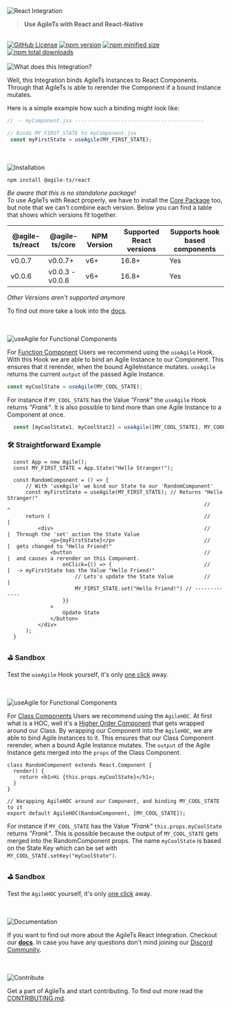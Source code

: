 <img src="https://raw.githubusercontent.com/agile-ts/agile/readme-improvements/packages/react/static/header_background.png" alt="React Integration">

> **Use AgileTs with React and React-Native**

 <br />

 <a href="https://github.com/agile-ts/agile">
  <img src="https://img.shields.io/github/license/agile-ts/agile.svg" alt="GitHub License"/></a>
<a href="https://npm.im/@agile-ts/react">
  <img src="https://img.shields.io/npm/v/@agile-ts/react.svg" alt="npm version"/></a>
<a href="https://npm.im/@agile-ts/react">
  <img src="https://img.shields.io/bundlephobia/min/@agile-ts/react.svg" alt="npm minified size"/></a>
<a href="https://npm.im/@agile-ts/react">
  <img src="https://img.shields.io/npm/dt/@agile-ts/react.svg" alt="npm total downloads"/></a>


<br />


<br />
<img src="https://raw.githubusercontent.com/agile-ts/agile/readme-improvements/packages/react/static/what_does_this_integration_header.png" alt="What does this Integration?"/>

Well, this Integration binds AgileTs Instances to React Components.
Through that AgileTs is able to rerender the Component if a bound Instance mutates.

Here is a simple example how such a binding might look like:
```ts
// -- myComponent.jsx ------------------------------------------

// Binds MY_FIRST_STATE to myComponent.jsx
 const myFirstState = useAgile(MY_FIRST_STATE);
```


<br />


<br />
<img src="https://raw.githubusercontent.com/agile-ts/agile/readme-improvements/packages/react/static/installation_header.png" alt="Installation"/>

```
npm install @agile-ts/react
```
_Be aware that this is no standalone package!_ <br />
To use AgileTs with React properly, we have to install the [Core Package](https://www.npmjs.com/package/@agile-ts/core) too,
but note that we can't combine each version. 
Below you can find a table that shows which versions fit together.

| @agile-ts/react | @agile-ts/core          | NPM Version              | Supported React versions | Supports hook based components    |
| --------------- | ----------------------- | ------------------------ | -------------------------|---------------------------------- |
| v0.0.7          | v0.0.7+                 | v6+                      | 16.8+                    | Yes                               |
| v0.0.6          | v0.0.3 - v0.0.6         | v6+                      | 16.8+                    | Yes                               | 
_Other Versions aren't supported anymore_

To find out more take a look into the [docs](https://www.agile-ts.org/docs).


<br />


<br />
<img src="https://raw.githubusercontent.com/agile-ts/agile/readme-improvements/packages/react/static/useAgile_header.png" alt="useAgile for Functional Components"/>


For [Function Component](https://reactjs.org/docs/components-and-props.html) Users we recommend using the `useAgile` Hook.
With this Hook we are able to bind an Agile Instance to our Component.
This ensures that it rerender, when the bound AgileInstance mutates.
`useAgile` returns the current `output` of the passed Agile Instance.
```ts
const myCoolState = useAgile(MY_COOL_STATE); 
```
For instance if `MY_COOL_STATE` has the Value _"Frank"_ the `useAgile` Hook returns _"Frank"_.
It is also possible to bind more than one Agile Instance to a Component at once.
```ts
  const [myCoolState1, myCoolStat2] = useAgile([MY_COOL_STATE1, MY_COOL_STATE2]);
```

### 🛠 Straightforward Example

```tsx
  const App = new Agile();
  const MY_FIRST_STATE = App.State("Hello Stranger!");
  
  const RandomComponent = () => {
      // With 'useAgile' we bind our State to our 'RandomComponent'
      const myFirstState = useAgile(MY_FIRST_STATE); // Returns "Hello Stranger!"
                                                                //       ^
      return (                                                  //       |
          <div>                                                 //       |  Through the 'set' action the State Value 
              <p>{myFirstState}</p>                             //       |  gets changed to "Hello Friend!" 
              <button                                           //       |  and causes a rerender on this Component.
                  onClick={() => {                              //       |  -> myFirstState has the Value "Hello Friend!"
                      // Lets's update the State Value          //       |
                      MY_FIRST_STATE.set("Hello Friend!") // -------------
                  }}
              >
                  Update State
              </button>
          </div>
      );
  }
```

### ⛳️ Sandbox
Test the `useAgile` Hook yourself, it's only [one click](https://codesandbox.io/s/agilets-first-state-f12cz) away.


<br />


<br />
<img src="https://raw.githubusercontent.com/agile-ts/agile/readme-improvements/packages/react/static/agileHOC_header.png" alt="useAgile for Functional Components"/>

For [Class Components](https://reactjs.org/docs/components-and-props.html) Users we recommend using the `AgileHOC`.
At first what is a HOC, well it's a [Higher Order Component](https://reactjs.org/docs/higher-order-components.html)
that gets wrapped around our Class. 
By wrapping our Component into the `AgileHOC`, we are able to bind Agile Instances to it.
This ensures that our Class Component rerender, when a bound Agile Instance mutates. 
The `output` of the Agile Instance gets merged into the `props` of the Class Component.
```tsx
class RandomComponent extends React.Component {
  render() {
    return <h1>Hi {this.props.myCoolState}</h1>;
  }
}

// Warapping AgileHOC around our Component, and binding MY_COOL_STATE to it
export default AgileHOC(RandomComponent, [MY_COOL_STATE]);
```
For instance if `MY_COOL_STATE` has the Value _"Frank"_ `this.props.myCoolState` returns _"Frank"_.
This is possible because the output of `MY_COOL_STATE` gets merged into the RandomComponent props.
The name `myCoolState` is based on the State Key which can be set with `MY_COOL_STATE.setKey("myCoolState")`.

### ⛳️ Sandbox
Test the `AgileHOC` yourself, it's only [one click](TODO) away.


<br />


<br />
<img src="https://raw.githubusercontent.com/agile-ts/agile/readme-improvements/packages/react/static/documentation_header.png" alt="Documentation"/>

If you want to find out more about the AgileTs React Integration.
Checkout our **[docs](https://agile-ts.org/docs/)**.
In case you have any questions don't mind joining our [Discord Community](https://discord.gg/FTqeMNCxw7).


<br />


<br />
<img src="https://raw.githubusercontent.com/agile-ts/agile/readme-improvements/packages/react/static/contribute_header.png" alt="Contribute"/>

Get a part of AgileTs and start contributing. To find out more read the [CONTRIBUTING.md](https://github.com/agile-ts/agile/blob/master/CONTRIBUTING.md).

